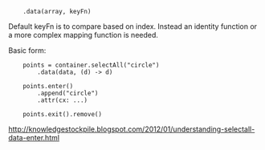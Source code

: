

		.data(array, keyFn)

Default keyFn is to compare based on index.  Instead an identity function or a more
complex mapping function is needed.

Basic form:

		points = container.selectAll("circle")
			.data(data, (d) -> d)

		points.enter()
			.append("circle")
			.attr(cx: ...)

		points.exit().remove()
			

http://knowledgestockpile.blogspot.com/2012/01/understanding-selectall-data-enter.html

